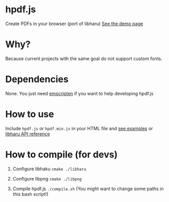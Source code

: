 hpdf.js
=======

Create PDFs in your browser (port of libharu)
[See the demo page](http://manuels.github.com/hpdf.js/)


Why?
====

Because current projects with the same goal do not support custom fonts.


Dependencies
============

None. You just need [emscripten](https://github.com/kripken/emscripten) if you want to help developing hpdf.js


How to use
==========

Include `hpdf.js` or `hpdf.min.js` in your HTML file and [see examples](http://manuels.github.com/hpdf.js/) or [libharu API reference](https://github.com/libharu/libharu/wiki)


How to compile (for devs)
===============================

1. Configure libhaku
``cmake ./libharu``

1. Configure libpng
``cmake ./libpng``

2. Compile hpdf.js
``./compile.sh``
(You might want to change some paths in this bash script!)


